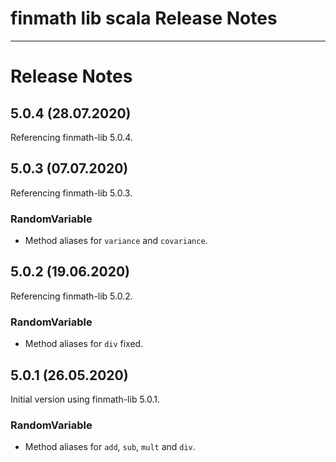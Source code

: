 finmath lib scala Release Notes
==========

****************************************

# Release Notes


## 5.0.4 (28.07.2020)

Referencing finmath-lib 5.0.4.



## 5.0.3 (07.07.2020)

Referencing finmath-lib 5.0.3.

### RandomVariable

- Method aliases for `variance` and `covariance`.


## 5.0.2 (19.06.2020)

Referencing finmath-lib 5.0.2.

### RandomVariable

- Method aliases for `div` fixed.


## 5.0.1 (26.05.2020)

Initial version using finmath-lib 5.0.1.

### RandomVariable

- Method aliases for `add`, `sub`, `mult` and `div`.

